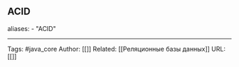 ## ACID
aliases: 
	- "ACID"



---
Tags: #java_core
Author: [[]]
Related: [[Реляционные базы данных]]
URL: [[]]